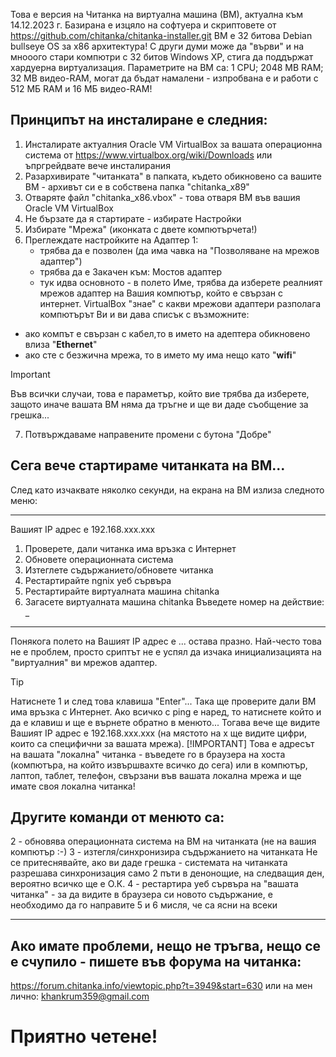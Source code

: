 Това е версия на Читанка на виртуална машина (ВМ), актуална към 14.12.2023 г. Базирана е изцяло на софтуера и скриптовете от https://github.com/chitanka/chitanka-installer.git
ВМ е 32 битова Debian bullseye OS за х86 архитектура! С други думи може да "върви" и на мнооого стари компютри с 32 битов Windows XP, стига да поддържат хардуерна виртуализация.
Параметрите на ВМ са: 1 CPU; 2048 MB RAM; 32 MB видео-RAM, могат да бъдат намалени - изпробвана е и работи с 512 МБ RAM и 16 МБ видео-RAM!

## Принципът на инсталиране е следния:
1. Инсталирате актуалния Oracle VM VirtualBox за вашата операционна система от https://www.virtualbox.org/wiki/Downloads или ъпргрейдвате вече инсталирания
2. Разархивирате "читанката" в папката, където обикновено са вашите ВМ - архивът си е в собствена папка "chitanka_x89\"
3. Отваряте файл "chitanka_x86.vbox" - това отваря ВМ във вашия Oracle VM VirtualBox
4. Не бързате да я стартирате - избирате Настройки
5. Избирате "Мрежа" (иконката с двете компютърчета!)
6. Преглеждате настройките на Адаптер 1:
	* трябва да е позволен (да има чавка на "Позволяване на мрежов адаптер")
	* трябва да е Закачен към: Мостов адаптер
	* тук идва основното - в полето Име, трябва да изберете реалният мрежов адаптер на Вашия компютър, който е свързан с интернет. VirtualBox "знае" с какви мрежови адаптери разполага компютърът Ви и ви дава списък с възможните: 
- ако компът е свързан с кабел,то в името на адептера обикновено влиза "**Ethernet**"
- ако сте с безжична мрежа, то в името му има нещо като "**wifi**"
> [!IMPORTANT]
> Във всички случаи, това е параметър, който вие трябва да изберете, защото иначе вашата ВМ няма да тръгне и ще ви даде съобщение за грешка...
7. Потвърждаваме направените промени с бутона "Добре"

## Сега вече стартираме читанката на ВМ...

След като изчаквате няколко секунди, на екрана на ВМ излиза следното меню:
__________________________________________________
Вашият IP адрес е 192.168.ххх.ххх
1. Проверете, дали читанка има връзка с Интернет
2. Обновете операционната система
3. Изтеглете съдържанието/обновете читанка
4. Рестартирайте ngnix уеб сървъра
5. Рестартирайте виртуалната машина chitanka
6. Загасете виртуалната машина chitanka
Въведете номер на действие: _
__________________________________________________

Понякога полето на Вашият IP адрес е ... остава празно. Най-често това не е проблем, просто сриптът не е успял да изчака инициализацията на "виртуалния" ви мрежов адаптер.
> [!TIP]
> Натиснете 1 и след това клавиша "Enter"... Така ще проверите дали ВМ има връзка с Интернет.
> Ако всичко с ping е наред, то натиснете който и да е клавиш и ще е върнете обратно в менюто... 
> Тогава вече ще видите Вашият IP адрес е 192.168.ххх.ххх (на мястото на х ще видите цифри, които са специфични за вашата мрежа).
> [!IMPORTANT]
> Това е адресът на вашата "локална" читанка - въведете го в браузера на хоста (компютъра, на който извършвахте всичко до сега)
> или в компютър, лаптоп, таблет, телефон, свързани във вашата локална мрежа и ще имате своя локална читанка!
## Другите команди от менюто са:
2 - обновява операционната система на ВМ на читанката (не на вашия компютър :-)
3 - изтегля/синхронизира съдържанието на читанката Не се притеснявайте, ако ви даде грешка -  системата на читанката разрешава синхронизация само 2 пъти в денонощие, на следващия ден, вероятно всичко ще е О.К.
4 - рестартира уеб сървъра на "вашата читанка" - за да видите в браузера си новото съдържание, е необходимо да го направите
5 и 6 мисля, че са ясни на всеки
 
 **************************************************************
## Ако имате проблеми, нещо не тръгва, нещо се е счупило - пишете във форума на читанка:
 https://forum.chitanka.info/viewtopic.php?t=3949&start=630 или на мен лично:
 khankrum359@gmail.com
# Приятно четене!
